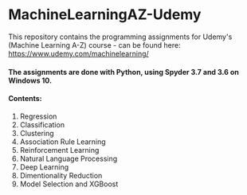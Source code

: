 # MachineLearningAZ-Udemy

This repository contains the programming assignments for Udemy's (Machine Learning A-Z) course - can be found here: https://www.udemy.com/machinelearning/ 

#### The assignments are done with Python, using Spyder 3.7 and 3.6 on Windows 10.

#### Contents:
1. Regression 
2. Classification
3. Clustering
4. Association Rule Learning
5. Reinforcement Learning 
6. Natural Language Processing
7. Deep Learning
8. Dimentionality Reduction
9. Model Selection and XGBoost
